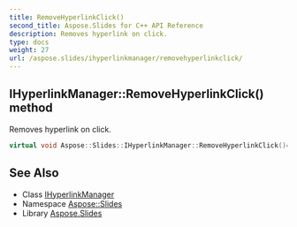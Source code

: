```yaml
---
title: RemoveHyperlinkClick()
second_title: Aspose.Slides for C++ API Reference
description: Removes hyperlink on click.
type: docs
weight: 27
url: /aspose.slides/ihyperlinkmanager/removehyperlinkclick/
---
```

## IHyperlinkManager::RemoveHyperlinkClick() method


Removes hyperlink on click.

```cpp
virtual void Aspose::Slides::IHyperlinkManager::RemoveHyperlinkClick()=0
```

## See Also

* Class [IHyperlinkManager](../)
* Namespace [Aspose::Slides](../../)
* Library [Aspose.Slides](../../../)